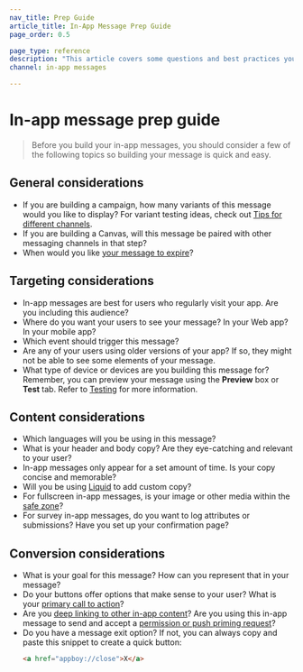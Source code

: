 ```yaml
---
nav_title: Prep Guide
article_title: In-App Message Prep Guide
page_order: 0.5

page_type: reference
description: "This article covers some questions and best practices you should consider before building your in-app messages."
channel: in-app messages

---
```


# In-app message prep guide

> Before you build your in-app messages, you should consider a few of the following topics so building your message is quick and easy.

## General considerations

- If you are building a campaign, how many variants of this message would you like to display? For variant testing ideas, check out [Tips for different channels]({{site.baseurl}}/user_guide/engagement_tools/testing/multivariant_testing/create_multivariate_campaign/#tips-different-channels).
- If you are building a Canvas, will this message be paired with other messaging channels in that step?
- When would you like [your message to expire]({{site.baseurl}}/canvas_in-app_messages/)?

## Targeting considerations

- In-app messages are best for users who regularly visit your app. Are you including this audience?
- Where do you want your users to see your message? In your Web app? In your mobile app?
- Which event should trigger this message?
- Are any of your users using older versions of your app? If so, they might not be able to see some elements of your message.
- What type of device or devices are you building this message for? Remember, you can preview your message using the **Preview** box or **Test** tab. Refer to [Testing]({{site.baseurl}}/user_guide/message_building_by_channel/in-app_messages/testing/) for more information.

## Content considerations

- Which languages will you be using in this message?
- What is your header and body copy? Are they eye-catching and relevant to your user?
- In-app messages only appear for a set amount of time. Is your copy concise and memorable?
- Will you be using [Liquid]({{site.baseurl}}/user_guide/personalization_and_dynamic_content/liquid/using_liquid/) to add custom copy?
- For fullscreen in-app messages, is your image or other media within the [safe zone]({{site.baseurl}}/user_guide/message_building_by_channel/in-app_messages/creative_details/fullscreen/#image-safe-zone)?
- For survey in-app messages, do you want to log attributes or submissions? Have you set up your confirmation page?

## Conversion considerations

- What is your goal for this message? How can you represent that in your message?
- Do your buttons offer options that make sense to your user? What is your [primary call to action]({{site.baseurl}}/user_guide/message_building_by_channel/in-app_messages/create/#buttons)?
- Are you [deep linking to other in-app content][1]? Are you using this in-app message to send and accept a [permission or push priming request][21]?
- Do you have a message exit option? If not, you can always copy and paste this snippet to create a quick button:
    ```html
    <a href="appboy://close">X</a>
    ```


[1]: {{site.baseurl}}/user_guide/personalization_and_dynamic_content/deep_linking_to_in-app_content/#deep-linking-to-in-app-content
[21]: {{site.baseurl}}/user_guide/message_building_by_channel/push/best_practices/
